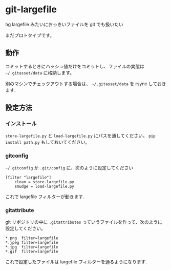 # git-largefile

hg largefile みたいにおっきいファイルを git でも扱いたい

まだプロトタイプです。

## 動作

コミットするときにハッシュ値だけをコミットし、ファイルの実態は `~/.gitasset/data`
に格納します。

別のマシンでチェックアウトする場合は、 `~/.gitasset/data` を rsync しておきます.

## 設定方法

### インストール

``store-largefile.py`` と ``load-largefile.py`` にパスを通してください。
`pip install path.py` もしておいてください。

### gitconfig

`~/.gitconfig` か `.git/config` に、次のように設定してください

```
[filter "largefile"]
    clean = store-largefile.py
    smudge = load-largefile.py
```

これで largefile フィルターが動きます.

### gitattribute

git リポジトリの中に `.gitattributes` っていうファイルを作って、次のように設定してください。

```
*.png  filter=largefile
*.jpeg filter=largefile
*.jpg  filter=largefile
*.gif  filter=largefile
```

これで設定したファイルは largefile フィルターを通るようになります.
